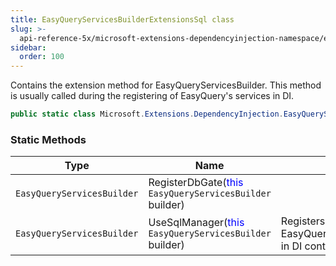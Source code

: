 ```yaml
---
title: EasyQueryServicesBuilderExtensionsSql class
slug: >-
  api-reference-5x/microsoft-extensions-dependencyinjection-namespace/easyqueryservicesbuilderextensionssql-class
sidebar:
  order: 100
---
```


Contains the extension method for EasyQueryServicesBuilder.  This method is usually called during the registering of EasyQuery's services in DI.
```csharp
public static class Microsoft.Extensions.DependencyInjection.EasyQueryServicesBuilderExtensionsSql

```

### Static Methods

| Type | Name | Description | 
| --- | --- | --- | 
| `EasyQueryServicesBuilder` | RegisterDbGate(<span style='color: blue'>this</span> `EasyQueryServicesBuilder` builder) |  | 
| `EasyQueryServicesBuilder` | UseSqlManager(<span style='color: blue'>this</span> `EasyQueryServicesBuilder` builder) | Registers EasyQueryManagerSqlResolver in DI container. |
